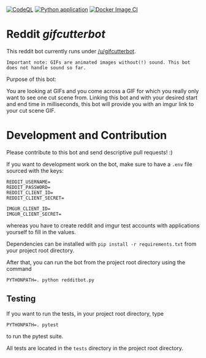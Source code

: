 [![CodeQL](https://github.com/tahesse/gifCutterBot/actions/workflows/codeql-analysis.yml/badge.svg?branch=production)](https://github.com/tahesse/gifCutterBot/actions/workflows/codeql-analysis.yml)
[![Python application](https://github.com/tahesse/gifCutterBot/actions/workflows/python-app.yml/badge.svg?branch=production)](https://github.com/tahesse/gifCutterBot/actions/workflows/python-app.yml)
[![Docker Image CI](https://github.com/tahesse/gifCutterBot/actions/workflows/docker-image.yml/badge.svg?branch=production)](https://github.com/tahesse/gifCutterBot/actions/workflows/docker-image.yml)

# Reddit _gifcutterbot_

This reddit bot currently runs under [/u/gifcutterbot](https://www.reddit.com/user/gifcutterbot/). 

    Important note: GIFs are animated images without(!) sound. This bot does not handle sound so far.

Purpose of this bot:

You are looking at GIFs and you come across a GIF for which you really only want to see one cut scene from.
Linking this bot and with your desired start and end time in milliseconds, this bot will provide you with an
imgur link to your cut scene GIF.

# Development and Contribution

Please contribute to this bot and send descriptive pull requests! :)

If you want to development work on the bot, make sure to have a `.env` file sourced with the keys:
```
REDDIT_USERNAME=
REDDIT_PASSWORD=
REDDIT_CLIENT_ID=
REDDIT_CLIENT_SECRET=

IMGUR_CLIENT_ID=
IMGUR_CLIENT_SECRET=
```
whereas you have to create reddit and imgur test accounts with applications yourself to fill in the values.

Dependencies can be installed with `pip install -r requirements.txt` from your project root directory.

After that, you can run the bot from the project root directory using the command
```shell
PYTHONPATH=. python redditbot.py
```

## Testing

If you want to run the tests, in your project root directory, type
```shell
PYTHONPATH=. pytest
```
to run the pytest suite.

All tests are located in the `tests` directory in the project root directory.
